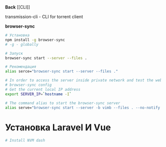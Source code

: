 **Back**
  [[CLI]]

transmission-cli - CLI for torrent client 

**browser-sync**

```bash
# Установка
npm install -g browser-sync
# -g - globally

# Запуск
browser-sync start --server --files .

# Рекомендация
alias serce="browser-sync start --server --files ."

# In order to access the server inside private network and test the webpage on several devices.
# browser-sync config
# Get the current local IP address
export SERVER_IP=`hostname -I`

# The command alias to start the browser-sync server
alias serve="browser-sync start --server -b vimb --files . --no-notify --host $SERVER_IP --port 9000"
```

# Установка Laravel И Vue
```bash
# Install NVM dash
```
